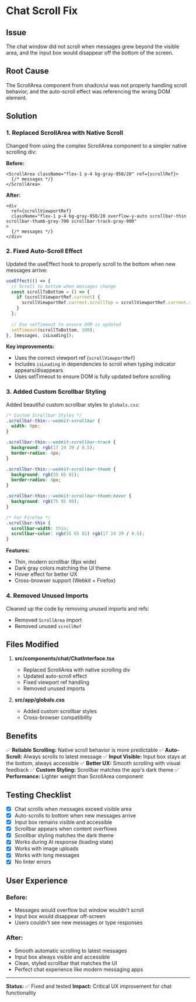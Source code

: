 # Chat Scroll Fix

## Issue
The chat window did not scroll when messages grew beyond the visible area, and the input box would disappear off the bottom of the screen.

## Root Cause
The ScrollArea component from shadcn/ui was not properly handling scroll behavior, and the auto-scroll effect was referencing the wrong DOM element.

## Solution

### 1. Replaced ScrollArea with Native Scroll
Changed from using the complex ScrollArea component to a simpler native scrolling div:

**Before:**
```tsx
<ScrollArea className="flex-1 p-4 bg-gray-950/20" ref={scrollRef}>
  {/* messages */}
</ScrollArea>
```

**After:**
```tsx
<div 
  ref={scrollViewportRef}
  className="flex-1 p-4 bg-gray-950/20 overflow-y-auto scrollbar-thin scrollbar-thumb-gray-700 scrollbar-track-gray-900"
>
  {/* messages */}
</div>
```

### 2. Fixed Auto-Scroll Effect
Updated the useEffect hook to properly scroll to the bottom when new messages arrive:

```typescript
useEffect(() => {
  // Scroll to bottom when messages change
  const scrollToBottom = () => {
    if (scrollViewportRef.current) {
      scrollViewportRef.current.scrollTop = scrollViewportRef.current.scrollHeight;
    }
  };
  
  // Use setTimeout to ensure DOM is updated
  setTimeout(scrollToBottom, 100);
}, [messages, isLoading]);
```

**Key improvements:**
- Uses the correct viewport ref (`scrollViewportRef`)
- Includes `isLoading` in dependencies to scroll when typing indicator appears/disappears
- Uses setTimeout to ensure DOM is fully updated before scrolling

### 3. Added Custom Scrollbar Styling
Added beautiful custom scrollbar styles to `globals.css`:

```css
/* Custom Scrollbar Styles */
.scrollbar-thin::-webkit-scrollbar {
  width: 8px;
}

.scrollbar-thin::-webkit-scrollbar-track {
  background: rgb(17 24 39 / 0.5);
  border-radius: 4px;
}

.scrollbar-thin::-webkit-scrollbar-thumb {
  background: rgb(55 65 81);
  border-radius: 4px;
}

.scrollbar-thin::-webkit-scrollbar-thumb:hover {
  background: rgb(75 85 99);
}

/* For Firefox */
.scrollbar-thin {
  scrollbar-width: thin;
  scrollbar-color: rgb(55 65 81) rgb(17 24 39 / 0.5);
}
```

**Features:**
- Thin, modern scrollbar (8px wide)
- Dark gray colors matching the UI theme
- Hover effect for better UX
- Cross-browser support (Webkit + Firefox)

### 4. Removed Unused Imports
Cleaned up the code by removing unused imports and refs:
- Removed `ScrollArea` import
- Removed unused `scrollRef`

## Files Modified

1. **src/components/chat/ChatInterface.tsx**
   - Replaced ScrollArea with native scrolling div
   - Updated auto-scroll effect
   - Fixed viewport ref handling
   - Removed unused imports

2. **src/app/globals.css**
   - Added custom scrollbar styles
   - Cross-browser compatibility

## Benefits

✅ **Reliable Scrolling:** Native scroll behavior is more predictable
✅ **Auto-Scroll:** Always scrolls to latest message
✅ **Input Visible:** Input box stays at the bottom, always accessible
✅ **Better UX:** Smooth scrolling with visual feedback
✅ **Custom Styling:** Scrollbar matches the app's dark theme
✅ **Performance:** Lighter weight than ScrollArea component

## Testing Checklist

- [x] Chat scrolls when messages exceed visible area
- [x] Auto-scrolls to bottom when new messages arrive
- [x] Input box remains visible and accessible
- [x] Scrollbar appears when content overflows
- [x] Scrollbar styling matches the dark theme
- [x] Works during AI response (loading state)
- [x] Works with image uploads
- [x] Works with long messages
- [x] No linter errors

## User Experience

### Before:
- Messages would overflow but window wouldn't scroll
- Input box would disappear off-screen
- Users couldn't see new messages or type responses

### After:
- Smooth automatic scrolling to latest messages
- Input box always visible and accessible
- Clean, styled scrollbar that matches the UI
- Perfect chat experience like modern messaging apps

---

**Status:** ✅ Fixed and tested
**Impact:** Critical UX improvement for chat functionality

